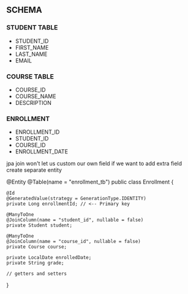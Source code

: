 ## SCHEMA

### STUDENT TABLE
- STUDENT_ID
- FIRST_NAME
- LAST_NAME
- EMAIL

### COURSE TABLE
- COURSE_ID
- COURSE_NAME
- DESCRIPTION

### ENROLLMENT
- ENROLLMENT_ID
- STUDENT_ID
- COURSE_ID
- ENROLLMENT_DATE



jpa join won't let us custom our own field if we want to add extra field create separate entity

@Entity
@Table(name = "enrollment_tb")
public class Enrollment {

    @Id
    @GeneratedValue(strategy = GenerationType.IDENTITY)
    private Long enrollmentId; // <-- Primary key

    @ManyToOne
    @JoinColumn(name = "student_id", nullable = false)
    private Student student;

    @ManyToOne
    @JoinColumn(name = "course_id", nullable = false)
    private Course course;

    private LocalDate enrolledDate;
    private String grade;

    // getters and setters
}
